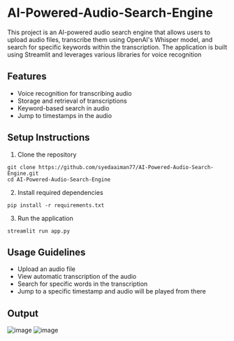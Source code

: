 # AI-Powered-Audio-Search-Engine
This project is an AI-powered audio search engine that allows users to upload audio files, transcribe them using OpenAI's Whisper model, and search for specific keywords within the transcription. The application is built using Streamlit and leverages various libraries for voice recognition
## Features
- Voice recognition for transcribing audio
- Storage and retrieval of transcriptions
-  Keyword-based search in audio
-  Jump to timestamps in the audio
## Setup Instructions
1. Clone the repository
 ```
git clone https://github.com/syedaaiman77/AI-Powered-Audio-Search-Engine.git
cd AI-Powered-Audio-Search-Engine
  ```
2.  Install required dependencies
 ```
pip install -r requirements.txt
 ```
3. Run the application
 ```
streamlit run app.py
 ```
## Usage Guidelines
- Upload an audio file
- View automatic transcription of the audio
- Search for specific words in the transcription
- Jump to a specific timestamp and audio will be played from there
## Output
![image](https://github.com/user-attachments/assets/0b8ac866-d6c7-4c53-927b-262af1f47820)
![image](https://github.com/user-attachments/assets/5f1cc4d9-32c2-4d7e-9fb2-d1d558bc835a)


